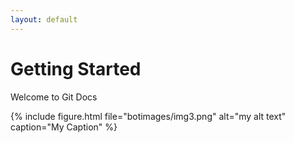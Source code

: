 ```yaml
---
layout: default
---
```

# Getting Started
Welcome to Git Docs

{% include figure.html file="botimages/img3.png" alt="my alt text" caption="My Caption" %}
